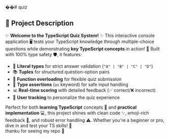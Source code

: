 ��#   q u i z 
 

## 📖 Project Description

✨ **Welcome to the TypeScript Quiz System!** ✨ This interactive console application 🖥️ tests your TypeScript knowledge through multiple-choice questions while demonstrating **key TypeScript concepts** in action! 🎯 Built with 100% type safety 🛡️, it features:  
- 🧩 **Literal types** for strict answer validation (`"A" | "B" | "C" | "D"`)  
- 📚 **Tuples** for structured question-option pairs  
- 🔄 **Function overloading** for flexible quiz submission  
- 🎯 **Type assertions** (`as` keyword) for safe input handling  
- 📊 **Real-time scoring** with detailed feedback (✅ correct/❌ incorrect)  
- 👤 **User tracking** to personalize the quiz experience  

Perfect for both **learning TypeScript** concepts 🧠 and **practical implementation** 💻, this project shines with clean code ✨, emoji-rich feedback 🎨, and robust error handling ⚠️. Whether you're a beginner or pro, dive in and test your TS skills! 🚀  
 thanku for seeing my repo 💓
